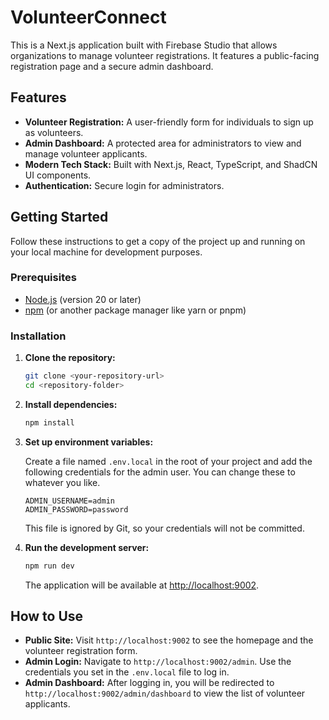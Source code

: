 # VolunteerConnect

This is a Next.js application built with Firebase Studio that allows organizations to manage volunteer registrations. It features a public-facing registration page and a secure admin dashboard.

## Features

-   **Volunteer Registration:** A user-friendly form for individuals to sign up as volunteers.
-   **Admin Dashboard:** A protected area for administrators to view and manage volunteer applicants.
-   **Modern Tech Stack:** Built with Next.js, React, TypeScript, and ShadCN UI components.
-   **Authentication:** Secure login for administrators.

## Getting Started

Follow these instructions to get a copy of the project up and running on your local machine for development purposes.

### Prerequisites

-   [Node.js](https://nodejs.org/) (version 20 or later)
-   [npm](https://www.npmjs.com/) (or another package manager like yarn or pnpm)

### Installation

1.  **Clone the repository:**
    ```bash
    git clone <your-repository-url>
    cd <repository-folder>
    ```

2.  **Install dependencies:**
    ```bash
    npm install
    ```

3.  **Set up environment variables:**

    Create a file named `.env.local` in the root of your project and add the following credentials for the admin user. You can change these to whatever you like.

    ```env
    ADMIN_USERNAME=admin
    ADMIN_PASSWORD=password
    ```

    This file is ignored by Git, so your credentials will not be committed.

4.  **Run the development server:**
    ```bash
    npm run dev
    ```

    The application will be available at [http://localhost:9002](http://localhost:9002).

## How to Use

-   **Public Site:** Visit `http://localhost:9002` to see the homepage and the volunteer registration form.
-   **Admin Login:** Navigate to `http://localhost:9002/admin`. Use the credentials you set in the `.env.local` file to log in.
-   **Admin Dashboard:** After logging in, you will be redirected to `http://localhost:9002/admin/dashboard` to view the list of volunteer applicants.
